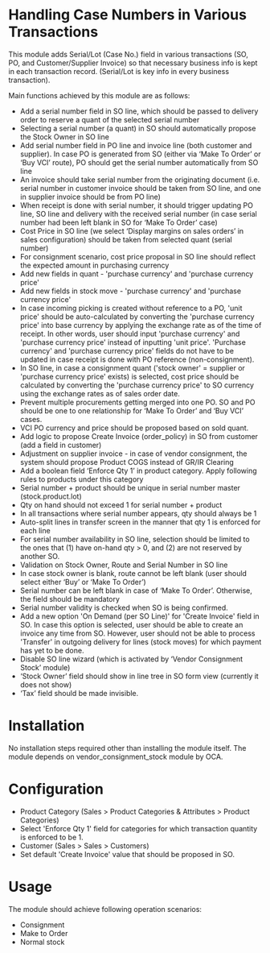 Handling Case Numbers in Various Transactions
=============================================

This module adds Serial/Lot (Case No.) field in various transactions (SO, PO, and Customer/Supplier Invoice) so that necessary business info is kept in each transaction record. (Serial/Lot is key info in every business transaction).

Main functions achieved by this module are as follows:

* Add a serial number field in SO line, which should be passed to delivery order to reserve a quant of the selected serial number
* Selecting a serial number (a quant) in SO should automatically propose the Stock Owner in SO line
* Add serial number field in PO line and invoice line (both customer and supplier).  In case PO is generated from SO (either via ‘Make To Order’ or ‘Buy VCI’ route), PO should get the serial number automatically from SO line
* An invoice should take serial number from the originating document (i.e. serial number in customer invoice should be taken from SO line, and one in supplier invoice should be from PO line)
* When receipt is done with serial number, it should trigger updating PO line, SO line and delivery with the received serial number (in case serial number had been left blank in SO for ‘Make To Order’ case)
* Cost Price in SO line (we select ‘Display margins on sales orders’ in sales configuration) should be taken from selected quant (serial number)
* For consignment scenario, cost price proposal in SO line should reflect the expected amount in purchasing currency
 * Add new fields in quant - 'purchase currency' and 'purchase currency price'
 * Add new fields in stock move - 'purchase currency' and 'purchase currency price'
 * In case incoming picking is created without reference to a PO, 'unit price' should be auto-calculated by converting the 'purchase currency price' into base currency by applying the exchange rate as of the time of receipt. In other words, user should input 'purchase currency' and 'purchase currency price' instead of inputting 'unit price'. 'Purchase currency' and 'purchase currency price' fields do not have to be updated in case receipt is done with PO reference (non-consignment).
 * In SO line, in case a consignment quant ('stock owner' = supplier or 'purchase currency price' exists) is selected, cost price should be calculated by converting the 'purchase currency price' to SO currency using the exchange rates as of sales order date.
* Prevent multiple procurements getting merged into one PO.  SO and PO should be one to one relationship for ‘Make To Order’ and ‘Buy VCI’ cases.
* VCI PO currency and price should be proposed based on sold quant.
* Add logic to propose Create Invoice (order_policy) in SO from customer (add a field in customer)
* Adjustment on supplier invoice - in case of vendor consignment, the system should propose Product COGS instead of GR/IR Clearing
* Add a boolean field ‘Enforce Qty 1’ in product category.  Apply following rules to products under this category
 * Serial number + product should be unique in serial number master (stock.product.lot)
 * Qty on hand should not exceed 1 for serial number + product
 * In all transactions where serial number appears, qty should always be 1
  * Auto-split lines in transfer screen in the manner that qty 1 is enforced for each line
* For serial number availability in SO line, selection should be limited to the ones that (1) have on-hand qty > 0, and (2) are not reserved by another SO.
* Validation on Stock Owner, Route and Serial Number in SO line
 * In case stock owner is blank, route cannot be left blank (user should select either ‘Buy’ or ‘Make To Order’)
 * Serial number can be left blank in case of ‘Make To Order’.  Otherwise, the field should be mandatory
 * Serial number validity is checked when SO is being confirmed.
* Add a new option 'On Demand (per SO Line)' for 'Create Invoice' field in SO.  In case this option is selected, user should be able to create an invoice any time from SO.  However, user should not be able to process 'Transfer' in outgoing delivery for lines (stock moves) for which payment has yet to be done.
* Disable SO line wizard (which is activated by ‘Vendor Consignment Stock’ module)
 * ‘Stock Owner’ field should show in line tree in SO form view (currently it does not show)
 * ‘Tax’ field should be made invisible.


Installation
============

No installation steps required other than installing the module itself.
The module depends on vendor_consignment_stock module by OCA.

Configuration
=============

* Product Category (Sales > Product Categories & Attributes > Product Categories)
 * Select 'Enforce Qty 1' field for categories for which transaction quantity is enforced to be 1.
* Customer (Sales > Sales > Customers)
 * Set default 'Create Invoice' value that should be proposed in SO.

Usage
=====

The module should achieve following operation scenarios:
* Consignment
* Make to Order
* Normal stock
